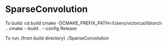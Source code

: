 # SparseConvolution

To build:
cd build
cmake -DCMAKE_PREFIX_PATH=/Users/victorcai/libtorch ..
cmake --build . --config Release

To run: (from build directory)
./SparseConvolution
